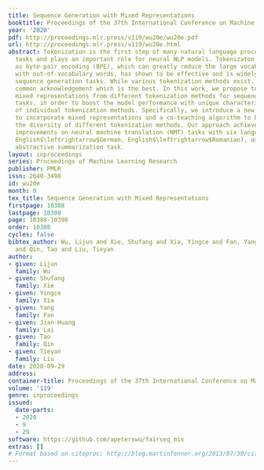 ```yaml
---
title: Sequence Generation with Mixed Representations
booktitle: Proceedings of the 37th International Conference on Machine Learning
year: '2020'
pdf: http://proceedings.mlr.press/v119/wu20e/wu20e.pdf
url: http://proceedings.mlr.press/v119/wu20e.html
abstract: Tokenization is the first step of many natural language processing (NLP)
  tasks and plays an important role for neural NLP models. Tokenizaton method such
  as byte-pair encoding (BPE), which can greatly reduce the large vocabulary and deal
  with out-of-vocabulary words, has shown to be effective and is widely adopted for
  sequence generation tasks. While various tokenization methods exist, there is no
  common acknowledgement which is the best. In this work, we propose to leverage the
  mixed representations from different tokenization methods for sequence generation
  tasks, in order to boost the model performance with unique characteristics and advantages
  of individual tokenization methods. Specifically, we introduce a new model architecture
  to incorporate mixed representations and a co-teaching algorithm to better utilize
  the diversity of different tokenization methods. Our approach achieves significant
  improvements on neural machine translation (NMT) tasks with six language pairs (e.g.,
  English$\leftrightarrow$German, English$\leftrightarrow$Romanian), as well as an
  abstractive summarization task.
layout: inproceedings
series: Proceedings of Machine Learning Research
publisher: PMLR
issn: 2640-3498
id: wu20e
month: 0
tex_title: Sequence Generation with Mixed Representations
firstpage: 10388
lastpage: 10398
page: 10388-10398
order: 10388
cycles: false
bibtex_author: Wu, Lijun and Xie, Shufang and Xia, Yingce and Fan, Yang and Lai, Jian-Huang
  and Qin, Tao and Liu, Tieyan
author:
- given: Lijun
  family: Wu
- given: Shufang
  family: Xie
- given: Yingce
  family: Xia
- given: Yang
  family: Fan
- given: Jian-Huang
  family: Lai
- given: Tao
  family: Qin
- given: Tieyan
  family: Liu
date: 2020-09-29
address: 
container-title: Proceedings of the 37th International Conference on Machine Learning
volume: '119'
genre: inproceedings
issued:
  date-parts:
  - 2020
  - 9
  - 29
software: https://github.com/apeterswu/fairseq_mix
extras: []
# Format based on citeproc: http://blog.martinfenner.org/2013/07/30/citeproc-yaml-for-bibliographies/
---
```

